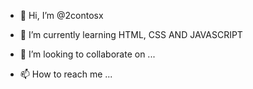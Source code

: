 - 👋 Hi, I’m @2contosx

- 🌱 I’m currently learning HTML, CSS AND JAVASCRIPT
- 💞️ I’m looking to collaborate on ...
- 📫 How to reach me ...

<!---
2contosx/2contosx is a ✨ special ✨ repository because its `README.md` (this file) appears on your GitHub profile.
You can click the Preview link to take a look at your changes.
--->

